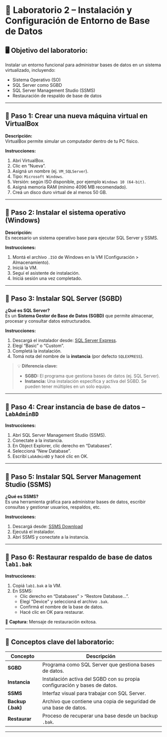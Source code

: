 # 🧾 Laboratorio 2 – Instalación y Configuración de Entorno de Base de Datos

## 🖥️ Objetivo del laboratorio:
Instalar un entorno funcional para administrar bases de datos en un sistema virtualizado, incluyendo:

- Sistema Operativo (SO)
- SQL Server como SGBD
- SQL Server Management Studio (SSMS)
- Restauración de respaldo de base de datos

---

## 📌 Paso 1: Crear una nueva máquina virtual en VirtualBox

**Descripción:**  
VirtualBox permite simular un computador dentro de tu PC físico.

**Instrucciones:**
1. Abrí VirtualBox.
2. Clic en “Nueva”.
3. Asigná un nombre (ej. `VM_SQLServer`).
4. Tipo: `Microsoft Windows`.
5. Versión: según ISO disponible, por ejemplo `Windows 10 (64-bit)`.
6. Asigná memoria RAM (mínimo 4096 MB recomendado).
7. Creá un disco duro virtual de al menos 50 GB.

---

## 📌 Paso 2: Instalar el sistema operativo (Windows)

**Descripción:**  
Es necesario un sistema operativo base para ejecutar SQL Server y SSMS.

**Instrucciones:**
1. Montá el archivo `.ISO` de Windows en la VM (Configuración > Almacenamiento).
2. Iniciá la VM.
3. Seguí el asistente de instalación.
4. Iniciá sesión una vez completado.

---

## 📌 Paso 3: Instalar SQL Server (SGBD)

**¿Qué es SQL Server?**  
Es un **Sistema Gestor de Base de Datos (SGBD)** que permite almacenar, procesar y consultar datos estructurados.

**Instrucciones:**
1. Descargá el instalador desde: [SQL Server Express](https://www.microsoft.com/es-es/sql-server/sql-server-downloads).
2. Elegí “Basic” o “Custom”.
3. Completá la instalación.
4. Tomá nota del nombre de la **instancia** (por defecto `SQLEXPRESS`).

> 💡 **Diferencia clave:**  
> - **SGBD:** El programa que gestiona bases de datos (ej. SQL Server).
> - **Instancia:** Una instalación específica y activa del SGBD. Se pueden tener múltiples en un solo equipo.

---

## 📌 Paso 4: Crear instancia de base de datos – `LabAdminBD`

**Instrucciones:**
1. Abrí SQL Server Management Studio (SSMS).
2. Conectate a la instancia.
3. En Object Explorer, clic derecho en “Databases”.
4. Seleccioná “New Database”.
5. Escribí `LabAdminBD` y hacé clic en OK.

---

## 📌 Paso 5: Instalar SQL Server Management Studio (SSMS)

**¿Qué es SSMS?**  
Es una herramienta gráfica para administrar bases de datos, escribir consultas y gestionar usuarios, respaldos, etc.

**Instrucciones:**
1. Descargá desde: [SSMS Download](https://learn.microsoft.com/en-us/sql/ssms/download-sql-server-management-studio-ssms)
2. Ejecutá el instalador.
3. Abrí SSMS y conectate a la instancia.

---

## 📌 Paso 6: Restaurar respaldo de base de datos `lab1.bak`

**Instrucciones:**
1. Copiá `lab1.bak` a la VM.
2. En SSMS:
   - Clic derecho en “Databases” > “Restore Database…”.
   - Elegí "Device" y seleccioná el archivo `.bak`.
   - Confirmá el nombre de la base de datos.
   - Hacé clic en OK para restaurar.

📸 **Captura:** Mensaje de restauración exitosa.

---

## 🧠 Conceptos clave del laboratorio:

| Concepto              | Descripción                                                                 |
|-----------------------|-----------------------------------------------------------------------------|
| **SGBD**              | Programa como SQL Server que gestiona bases de datos.                      |
| **Instancia**         | Instalación activa del SGBD con su propia configuración y bases de datos.  |
| **SSMS**              | Interfaz visual para trabajar con SQL Server.                              |
| **Backup (.bak)**     | Archivo que contiene una copia de seguridad de una base de datos.          |
| **Restaurar**         | Proceso de recuperar una base desde un backup `.bak`.                      |

---
